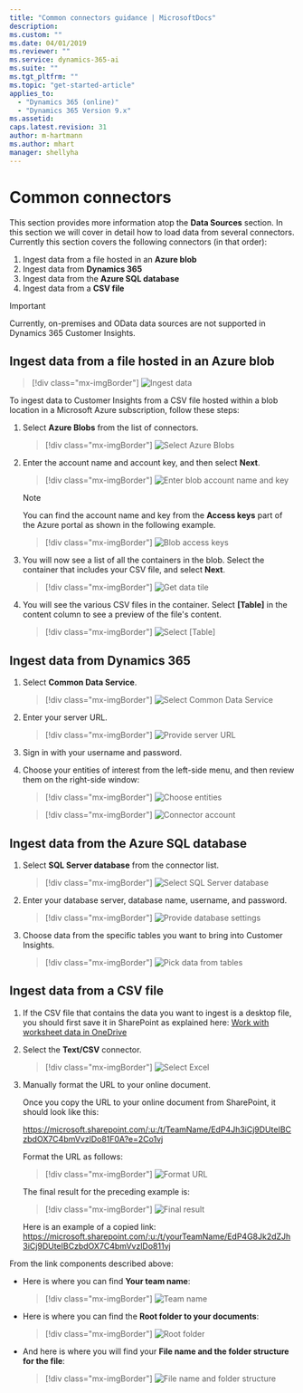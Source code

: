 ```yaml
---
title: "Common connectors guidance | MicrosoftDocs"
description: 
ms.custom: ""
ms.date: 04/01/2019
ms.reviewer: ""
ms.service: dynamics-365-ai
ms.suite: ""
ms.tgt_pltfrm: ""
ms.topic: "get-started-article"
applies_to: 
  - "Dynamics 365 (online)"
  - "Dynamics 365 Version 9.x"
ms.assetid: 
caps.latest.revision: 31
author: m-hartmann
ms.author: mhart
manager: shellyha
---
```

# Common connectors

This section provides more information atop the **Data Sources** section. 
In this section we will cover in detail how to load data from several connectors. Currently this
section covers the following connectors (in that order):
1. Ingest data from a file hosted in an **Azure blob**
2. Ingest data from **Dynamics 365**
3. Ingest data from the **Azure SQL database**
4. Ingest data from a **CSV file** 

> [!IMPORTANT]
> Currently, on-premises and OData data sources are not supported in Dynamics 365 Customer Insights. 

## Ingest data from a file hosted in an Azure blob

> [!div class="mx-imgBorder"] 
> ![Ingest data](media/connector-azure-storage.png "Ingest data")

To ingest data to Customer Insights from a CSV file hosted within a blob location in a Microsoft Azure subscription, follow these steps:

1. Select **Azure Blobs** from the list of connectors.

   > [!div class="mx-imgBorder"] 
   > ![Select Azure Blobs](media/connector-azure-blobs.png "Select Azure Blobs")

2. Enter the account name and account key, and then select **Next**.

   > [!div class="mx-imgBorder"] 
   > ![Enter blob account name and key](media/connector-azure-blobs-account-name-key.png "Enter blob account name and key")

   > [!NOTE]
   > You can find the account name and key from the **Access keys** part of the Azure portal as shown in the following example. 

    > [!div class="mx-imgBorder"] 
    > ![Blob access keys](media/connector-azure-blobs-access-keys.png "Blob access keys")

3. You will now see a list of all the containers in the blob. Select the container that includes your CSV file, and select **Next**.

   > [!div class="mx-imgBorder"] 
   > ![Get data tile](media/connector-azure-blobs-container.png "Get data tile")

4. You will see the various CSV files in the container. Select **[Table]** in the content column to see a preview of the file's content.

   > [!div class="mx-imgBorder"] 
   > ![](media/connector-azure-blobs-preview.png "Select [Table]")
   
## Ingest data from Dynamics 365

1. Select **Common Data Service**.

   > [!div class="mx-imgBorder"] 
   > ![Select Common Data Service](media/connector-cds.png "Select Common Data Service")
 
2. Enter your server URL.

   > [!div class="mx-imgBorder"] 
   > ![Provide server URL](media/connector-provide-server-url.png "Provide server URL")

3. Sign in with your username and password.

4. Choose your entities of interest from the left-side menu, and then review them on the right-side window:

   > [!div class="mx-imgBorder"] 
   > ![Choose entities](media/connector-ce-log-in.png "Choose entities")

   > [!div class="mx-imgBorder"] 
   > ![Connector account](media/connector-account.png "Connector account")

## Ingest data from the Azure SQL database

1. Select **SQL Server database** from the connector list.

   > [!div class="mx-imgBorder"] 
   > ![Select SQL Server database](media/connector-select-sql-server-database.png "Select SQL Server database")

3. Enter your database server, database name, username, and password.

   > [!div class="mx-imgBorder"] 
   > ![Provide database settings](media/connector-provide-database-settings.png "Provide database settings")

4. Choose data from the specific tables you want to bring into Customer Insights.

   > [!div class="mx-imgBorder"] 
   > ![Pick data from tables](media/connector-pick-data-from-tables.png "Pick data from tables")
   
## Ingest data from a CSV file

1. If the CSV file that contains the data you want to ingest is a desktop file, you should first save it in SharePoint as explained here: [Work with worksheet data in OneDrive](https://support.office.com/article/Work-with-worksheet-data-in-OneDrive-C051A205-1C06-4FEB-94D8-793B0126B53A)

2. Select the **Text/CSV** connector.

   > [!div class="mx-imgBorder"] 
   > ![Select Excel](media/connector-excel.png "Select Excel")

3. Manually format the URL to your online document.

   Once you copy the URL to your online document from SharePoint, it should look like this: 

   https://microsoft.sharepoint.com/:u:/t/TeamName/EdP4Jh3iCj9DUteIBCzbdOX7C4bmVvzlDo81F0A?e=2Co1vj
   
   Format the URL as follows:

   > [!div class="mx-imgBorder"] 
   > ![Format URL](media/connector-format-url1.png "Format URL")

   The final result for the preceding example is: 

   > [!div class="mx-imgBorder"] 
   > ![Final result](media/connector-format-final-result.png "Final result")

   Here is an example of a copied link: 
 https://microsoft.sharepoint.com/:u:/t/yourTeamName/EdP4G8Jk2dZJh3iCj9DUteIBCzbdOX7C4bmVvzlDo811vj  

From the link components described above:

- Here is where you can find **Your team name**:

  > [!div class="mx-imgBorder"] 
  > ![Team name](media/connector-team-name.png "Team name")

- Here is where you can find the **Root folder to your documents**:

  > [!div class="mx-imgBorder"] 
  > ![Root folder](media/connector-root-folder.png "Root folder")

- And here is where you will find your **File name and the folder structure for the file**:

  > [!div class="mx-imgBorder"] 
  > ![File name and folder structure](media/connector-folder-structure.png "File name and folder structure")
